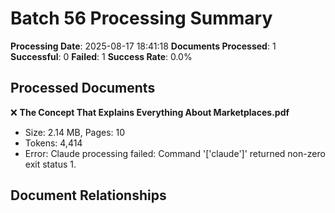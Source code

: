 # Batch 56 Processing Summary

**Processing Date**: 2025-08-17 18:41:18
**Documents Processed**: 1
**Successful**: 0
**Failed**: 1
**Success Rate**: 0.0%

## Processed Documents

❌ **The Concept That Explains Everything About Marketplaces.pdf**
   - Size: 2.14 MB, Pages: 10
   - Tokens: 4,414
   - Error: Claude processing failed: Command '['claude']' returned non-zero exit status 1.

## Document Relationships
